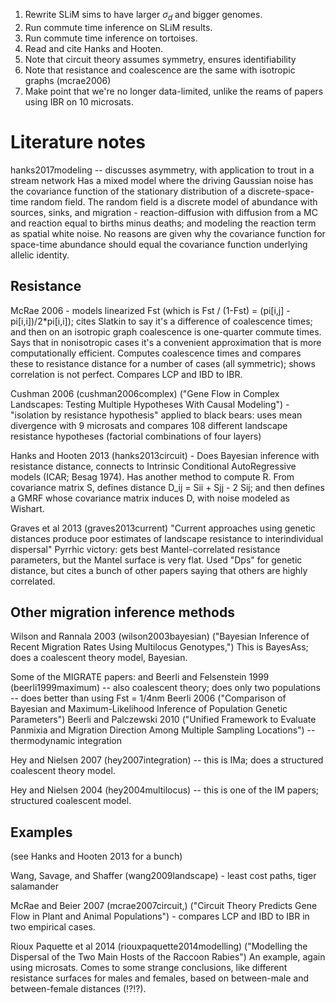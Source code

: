
1. Rewrite SLiM sims to have larger $\sigma_d$ and bigger genomes.
2. Run commute time inference on SLiM results.
3. Run commute time inference on tortoises.
4. Read and cite Hanks and Hooten.
5. Note that circuit theory assumes symmetry, ensures identifiability
6. Note that resistance and coalescence are the same with isotropic graphs (mcrae2006)
7. Make point that we're no longer data-limited, unlike the reams of papers using IBR on 10 microsats.

# Literature notes

hanks2017modeling -- discusses asymmetry, with application to trout in a stream network
    Has a mixed model where the driving Gaussian noise has the covariance function 
    of the stationary distribution of a discrete-space-time random field.
    The random field is a discrete model of abundance with sources, sinks, and migration -
    reaction-diffusion with diffusion from a MC and reaction equal to births minus deaths;
    and modeling the reaction term as spatial white noise.
    No reasons are given why the covariance function for space-time abundance should equal
    the covariance function underlying allelic identity.


## Resistance

McRae 2006 - models linearized Fst (which is Fst / (1-Fst) = (pi[i,j] - pi[i,i])/2*pi[i,i]);
    cites Slatkin to say it's a difference of coalescence times;
    and then on an isotropic graph coalescence is one-quarter commute times.
    Says that in nonisotropic cases it's a convenient approximation
    that is more computationally efficient.
    Computes coalescence times and compares these to resistance distance
    for a number of cases (all symmetric);
    shows correlation is not perfect.
    Compares LCP and IBD to IBR.

Cushman 2006 (cushman2006complex) ("Gene Flow in Complex Landscapes: Testing Multiple Hypotheses With
    Causal Modeling") - "isolation by resistance hypothesis"
    applied to black bears: uses mean divergence with 9 microsats
    and compares 108 different landscape resistance hypotheses
    (factorial combinations of four layers)

Hanks and Hooten 2013 (hanks2013circuit) - Does Bayesian inference with resistance distance,
    connects to Intrinsic Conditional AutoRegressive models (ICAR; Besag 1974).
    Has another method to compute R.
    From covariance matrix S, defines distance D_ij = Sii + Sjj - 2 Sij;
    and then defines a GMRF whose covariance matrix induces D,
    with noise modeled as Wishart.

Graves et al 2013 (graves2013current) "Current approaches using genetic distances produce poor estimates of landscape resistance to interindividual dispersal"
    Pyrrhic victory: gets best Mantel-correlated resistance parameters,
    but the Mantel surface is very flat. Used "Dps" for genetic distance, 
    but cites a bunch of other papers saying that others are highly correlated.

## Other migration inference methods

Wilson and Rannala 2003 (wilson2003bayesian) ("Bayesian Inference of Recent Migration Rates Using Multilocus Genotypes,")
    This is BayesAss; does a coalescent theory model, Bayesian.

Some of the MIGRATE papers:
    and Beerli and Felsenstein 1999 (beerli1999maximum) -- also coalescent theory; does only two populations -- does better than using Fst = 1/4nm
    Beerli 2006 ("Comparison of Bayesian and Maximum-Likelihood Inference of Population Genetic Parameters")
    Beerli and Palczewski 2010 ("Unified Framework to Evaluate Panmixia and Migration Direction Among Multiple Sampling Locations") -- thermodynamic integration

Hey and Nielsen 2007 (hey2007integration) -- this is IMa;
    does a structured coalescent theory model.

Hey and Nielsen 2004 (hey2004multilocus) -- this is one of the IM papers; structured coalescent model.

## Examples

(see Hanks and Hooten 2013 for a bunch)

Wang, Savage, and Shaffer (wang2009landscape) - least cost paths, tiger salamander

McRae and Beier 2007 (mcrae2007circuit,) ("Circuit Theory Predicts Gene Flow in Plant
    and Animal Populations") - compares LCP and IBD to IBR in two empirical cases.


Rioux Paquette et al 2014 (riouxpaquette2014modelling) ("Modelling the Dispersal of the Two Main Hosts of the Raccoon Rabies")
    An example, again using microsats.
    Comes to some strange conclusions, like different resistance surfaces for males and females,
    based on between-male and between-female distances (!?!?).
